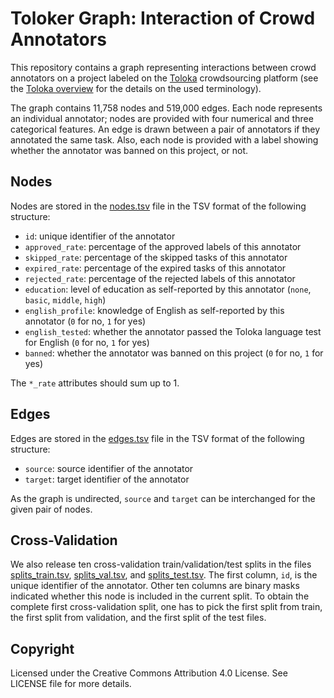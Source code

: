 # Toloker Graph: Interaction of Crowd Annotators

This repository contains a graph representing interactions between crowd annotators on a project labeled on the [Toloka](https://toloka.ai/) crowdsourcing platform (see the [Toloka overview](https://toloka.ai/en/docs/guide/concepts/overview) for the details on the used terminology).

The graph contains 11,758 nodes and 519,000 edges. Each node represents an individual annotator; nodes are provided with four numerical and three categorical features. An edge is drawn between a pair of annotators if they annotated the same task. Also, each node is provided with a label showing whether the annotator was banned on this project, or not.

## Nodes

Nodes are stored in the [nodes.tsv](nodes.tsv) file in the TSV format of the following structure:

- `id`: unique identifier of the annotator
- `approved_rate`: percentage of the approved labels of this annotator
- `skipped_rate`: percentage of the skipped tasks of this annotator
- `expired_rate`: percentage of the expired tasks of this annotator
- `rejected_rate`: percentage of the rejected labels of this annotator
- `education`: level of education as self-reported by this annotator (`none`, `basic`, `middle`, `high`)
- `english_profile`: knowledge of English as self-reported by this annotator (`0` for no, `1` for yes)
- `english_tested`: whether the annotator passed the Toloka language test for English (`0` for no, `1` for yes)
- `banned`: whether the annotator was banned on this project (`0` for no, `1` for yes)

The `*_rate` attributes should sum up to 1.

## Edges

Edges are stored in the [edges.tsv](edges.tsv) file in the TSV format of the following structure:

- `source`: source identifier of the annotator
- `target`: target identifier of the annotator

As the graph is undirected, `source` and `target` can be interchanged for the given pair of nodes.

## Cross-Validation

We also release ten cross-validation train/validation/test splits in the files [splits_train.tsv](splits_train.tsv), [splits_val.tsv](splits_val.tsv), and [splits_test.tsv](splits_test.tsv). The first column, `id`, is the unique identifier of the annotator. Other ten columns are binary masks indicated whether this node is included in the current split. To obtain the complete first cross-validation split, one has to pick the first split from train, the first split from validation, and the first split of the test files.

## Copyright

Licensed under the Creative Commons Attribution 4.0 License. See LICENSE file for more details.
